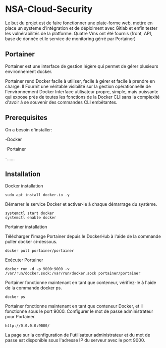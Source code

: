 # NSA-Cloud-Security
Le but du projet est de faire fonctionner une plate-forme web, mettre en place un systeme d’intégration et de déploiment 
avec Gitlab et enfin tester les vulnérabilités de la platforme.
Quatre Vms ont été fournis (front, API, base de donnée et le service de monitoring gérré par Portainer)

## Portainer 

Portainer est une interface de gestion légère qui permet de gérer plusieurs environnement docker.

Portainer rend Docker facile à utiliser, facile à gérer et facile à prendre en charge.
Il Fournit une véritable visibilité sur la gestion opérationnelle de l'environnement Docker
Interface utilisateur propre, simple, mais puissante qui expose près de toutes les fonctions de 
la Docker CLI sans la complexité d'avoir à se souvenir des commandes CLI embêtantes.

## Prerequisites

On a besoin d'installer:

-Docker

-Portainer

-......

## Installation

Docker installation
```
sudo apt install docker.io -y
```

Démarrer le service Docker et activer-le à chaque démarrage du système.
```
systemctl start docker
systemctl enable docker
```
Portainer installation

Télécharger l'image Portainer depuis le DockerHub à l'aide de la commande puller docker ci-dessous.
```
docker pull portainer/portainer
```
Exécuter Portainer
```
docker run -d -p 9000:9000 -v /var/run/docker.sock:/var/run/docker.sock portainer/portainer
```
Portainer fonctionne maintenant en tant que conteneur, vérifiez-le à l'aide de la commande docker ps.
```
docker ps
```
Portainer fonctionne maintenant en tant que conteneur Docker, et il fonctionne sous le port 9000.
Configurer le mot de passe administrateur pour Portainer.
```
http://0.0.0.0:9000/
```
La page sur la configuration de l'utilisateur administrateur et du mot de passe est disponible sous l'adresse IP du serveur avec le port 9000.




